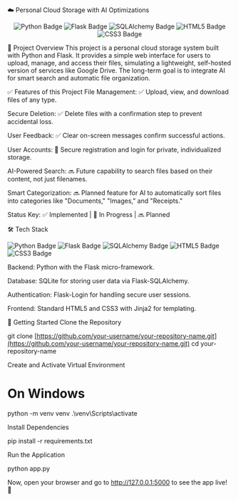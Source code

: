 ☁️ Personal Cloud Storage with AI Optimizations
<p align="center">
<img src="https://www.google.com/search?q=https://img.shields.io/badge/Python-3776AB%3Fstyle%3Dfor-the-badge%26logo%3Dpython%26logoColor%3Dwhite" alt="Python Badge">
<img src="https://www.google.com/search?q=https://img.shields.io/badge/Flask-000000%3Fstyle%3Dfor-the-badge%26logo%3Dflask%26logoColor%3Dwhite" alt="Flask Badge">
<img src="https://www.google.com/search?q=https://img.shields.io/badge/SQLAlchemy-D71F00%3Fstyle%3Dfor-the-badge%26logo%3Dsqlalchemy%26logoColor%3Dwhite" alt="SQLAlchemy Badge">
<img src="https://www.google.com/search?q=https://img.shields.io/badge/HTML5-E34F26%3Fstyle%3Dfor-the-badge%26logo%3Dhtml5%26logoColor%3Dwhite" alt="HTML5 Badge">
<img src="https://www.google.com/search?q=https://img.shields.io/badge/CSS3-1572B6%3Fstyle%3Dfor-the-badge%26logo%3Dcss3%26logoColor%3Dwhite" alt="CSS3 Badge">
</p>

📝 Project Overview
This project is a personal cloud storage system built with Python and Flask. It provides a simple web interface for users to upload, manage, and access their files, simulating a lightweight, self-hosted version of services like Google Drive. The long-term goal is to integrate AI for smart search and automatic file organization.

✅ Features of this Project
File Management: ✅ Upload, view, and download files of any type.

Secure Deletion: ✅ Delete files with a confirmation step to prevent accidental loss.

User Feedback: ✅ Clear on-screen messages confirm successful actions.

User Accounts: 🚧 Secure registration and login for private, individualized storage.

AI-Powered Search: 🔜 Future capability to search files based on their content, not just filenames.

Smart Categorization: 🔜 Planned feature for AI to automatically sort files into categories like "Documents," "Images," and "Receipts."

Status Key: ✅ Implemented | 🚧 In Progress | 🔜 Planned

🛠️ Tech Stack
<p>
<img src="https://www.google.com/search?q=https://img.shields.io/badge/Python-3776AB%3Fstyle%3Dflat%26logo%3Dpython%26logoColor%3Dwhite" alt="Python Badge">
<img src="https://www.google.com/search?q=https://img.shields.io/badge/Flask-000000%3Fstyle%3Dflat%26logo%3Dflask%26logoColor%3Dwhite" alt="Flask Badge">
<img src="https://www.google.com/search?q=https://img.shields.io/badge/SQLAlchemy-D71F00%3Fstyle%3Dflat%26logo%3Dsqlalchemy%26logoColor%3Dwhite" alt="SQLAlchemy Badge">
<img src="https://img.shields.io/badge/HTML5-E34F26?style=flat&logo=html5&logoColor=white" alt="HTML5 Badge">
<img src="https://www.google.com/search?q=https://img.shields.io/badge/CSS3-1572B6%3Fstyle%3Dflat%26logo%3Dcss3%26logoColor%3Dwhite" alt="CSS3 Badge">
</p>

Backend: Python with the Flask micro-framework.

Database: SQLite for storing user data via Flask-SQLAlchemy.

Authentication: Flask-Login for handling secure user sessions.

Frontend: Standard HTML5 and CSS3 with Jinja2 for templating.

🚀 Getting Started
Clone the Repository

git clone [https://github.com/your-username/your-repository-name.git](https://github.com/your-username/your-repository-name.git)
cd your-repository-name

Create and Activate Virtual Environment

# On Windows
python -m venv venv
.\venv\Scripts\activate

Install Dependencies

pip install -r requirements.txt

Run the Application

python app.py

Now, open your browser and go to http://127.0.0.1:5000 to see the app live! 🎉
